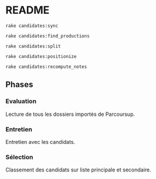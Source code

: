 # README

    rake candidates:sync

    rake candidates:find_productions

    rake candidates:split

    rake candidates:positionize

    rake candidates:recompute_notes

## Phases

### Evaluation

Lecture de tous les dossiers importés de Parcoursup.

### Entretien

Entretien avec les candidats.

### Sélection

Classement des candidats sur liste principale et secondaire.
